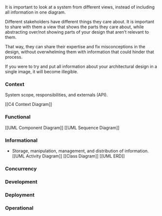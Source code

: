 It is important to look at a system from different views, instead of including all information in one diagram.

Different stakeholders have different things they care about. It is important to share with them a view that shows the parts they care about, while abstracting over/not showing parts of your design that aren’t relevant to them.

That way, they can share their expertise and fix misconceptions in the design, without overwhelming them with information that could hinder that process.

If you were to try and put all information about your architectural design in a single image, it will become illegible.



### Context


System scope, responsibilities, and externals (API).

[[C4 Context Diagram]]
### Functional

[[UML Component Diagram]]
[[UML Sequence Diagram]]
### Informational
- Storage, manipulation, management, and distribution of information.
[[UML Activity Diagram]]
[[Class Diagram]]
[[UML ERD]]

### Concurrency

### Development

### Deployment

### Operational
